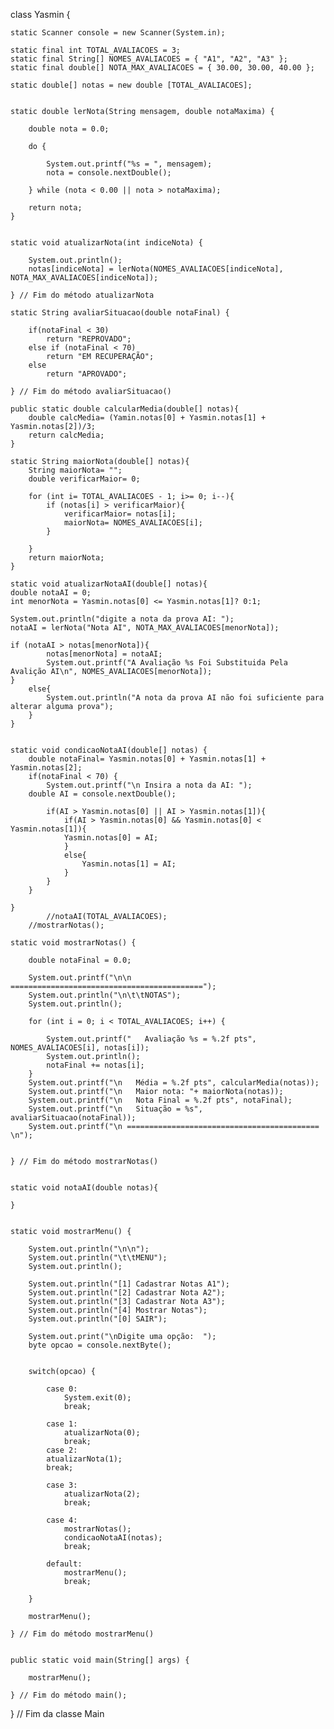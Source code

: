 class Yasmin {

    static Scanner console = new Scanner(System.in);

    static final int TOTAL_AVALIACOES = 3;
    static final String[] NOMES_AVALIACOES = { "A1", "A2", "A3" };
    static final double[] NOTA_MAX_AVALIACOES = { 30.00, 30.00, 40.00 };

    static double[] notas = new double [TOTAL_AVALIACOES];


    static double lerNota(String mensagem, double notaMaxima) {

        double nota = 0.0;

        do {

            System.out.printf("%s = ", mensagem);
            nota = console.nextDouble();

        } while (nota < 0.00 || nota > notaMaxima);

        return nota;
    }


    static void atualizarNota(int indiceNota) {

        System.out.println();
        notas[indiceNota] = lerNota(NOMES_AVALIACOES[indiceNota], NOTA_MAX_AVALIACOES[indiceNota]);

    } // Fim do método atualizarNota

    static String avaliarSituacao(double notaFinal) {

        if(notaFinal < 30)
            return "REPROVADO";
        else if (notaFinal < 70)
            return "EM RECUPERAÇÃO";
        else
            return "APROVADO";

    } // Fim do método avaliarSituacao()

    public static double calcularMedia(double[] notas){
        double calcMedia= (Yamin.notas[0] + Yasmin.notas[1] + Yasmin.notas[2])/3;
        return calcMedia;
    }

    static String maiorNota(double[] notas){
        String maiorNota= "";
        double verificarMaior= 0;

        for (int i= TOTAL_AVALIACOES - 1; i>= 0; i--){
            if (notas[i] > verificarMaior){
                verificarMaior= notas[i];
                maiorNota= NOMES_AVALIACOES[i];
            }

        }
        return maiorNota;
    }

    static void atualizarNotaAI(double[] notas){
	double notaAI = 0;
	int menorNota = Yasmin.notas[0] <= Yasmin.notas[1]? 0:1;

	System.out.println("digite a nota da prova AI: ");                
	notaAI = lerNota("Nota AI", NOTA_MAX_AVALIACOES[menorNota]);

	if (notaAI > notas[menorNota]){
            notas[menorNota] = notaAI;
            System.out.printf("A Avaliação %s Foi Substituida Pela Avalição AI\n", NOMES_AVALIACOES[menorNota]);
	}
        else{
            System.out.println("A nota da prova AI não foi suficiente para alterar alguma prova");
        }
    }


    static void condicaoNotaAI(double[] notas) {
        double notaFinal= Yasmin.notas[0] + Yasmin.notas[1] + Yasmin.notas[2];
        if(notaFinal < 70) {
            System.out.printf("\n Insira a nota da AI: ");
	    double AI = console.nextDouble();

            if(AI > Yasmin.notas[0] || AI > Yasmin.notas[1]){
                if(AI > Yasmin.notas[0] && Yasmin.notas[0] < Yasmin.notas[1]){
                Yasmin.notas[0] = AI;
                }
                else{
                    Yasmin.notas[1] = AI;
                }
            }    
        }

    }       
            //notaAI(TOTAL_AVALIACOES);
	    //mostrarNotas();

    static void mostrarNotas() {

        double notaFinal = 0.0;

        System.out.printf("\n\n ===========================================");
        System.out.println("\n\t\tNOTAS");
        System.out.println();

        for (int i = 0; i < TOTAL_AVALIACOES; i++) {

            System.out.printf("   Avaliação %s = %.2f pts", NOMES_AVALIACOES[i], notas[i]);
            System.out.println();
            notaFinal += notas[i];
        }
        System.out.printf("\n   Média = %.2f pts", calcularMedia(notas));
        System.out.printf("\n   Maior nota: "+ maiorNota(notas));
        System.out.printf("\n   Nota Final = %.2f pts", notaFinal);
        System.out.printf("\n   Situação = %s", avaliarSituacao(notaFinal));
        System.out.printf("\n =========================================== \n");


    } // Fim do método mostrarNotas()


    static void notaAI(double notas){

    }


    static void mostrarMenu() {

        System.out.println("\n\n");
        System.out.println("\t\tMENU");
        System.out.println();

        System.out.println("[1] Cadastrar Notas A1");
        System.out.println("[2] Cadastrar Nota A2");
        System.out.println("[3] Cadastrar Nota A3");
        System.out.println("[4] Mostrar Notas");
        System.out.println("[0] SAIR");

        System.out.print("\nDigite uma opção:  ");
        byte opcao = console.nextByte();


        switch(opcao) {

            case 0:
                System.exit(0);
                break;

            case 1:
                atualizarNota(0);
                break;
            case 2:
            atualizarNota(1);
            break;

            case 3:
                atualizarNota(2);
                break;

            case 4:
                mostrarNotas();
                condicaoNotaAI(notas);
                break;

            default:
                mostrarMenu();
                break;

        }

        mostrarMenu();

    } // Fim do método mostrarMenu()


    public static void main(String[] args) {

        mostrarMenu();

    } // Fim do método main();

} // Fim da classe Main

